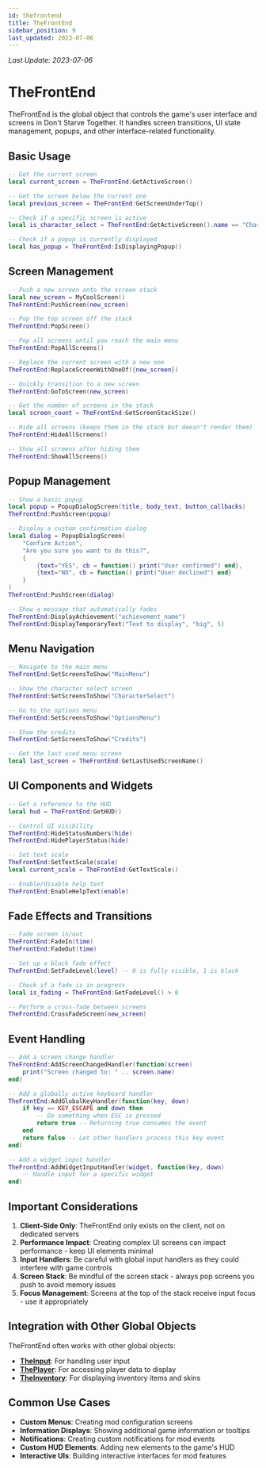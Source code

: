 ```yaml
---
id: thefrontend
title: TheFrontEnd
sidebar_position: 9
last_updated: 2023-07-06
---
```

*Last Update: 2023-07-06*
# TheFrontEnd

TheFrontEnd is the global object that controls the game's user interface and screens in Don't Starve Together. It handles screen transitions, UI state management, popups, and other interface-related functionality.

## Basic Usage

```lua
-- Get the current screen
local current_screen = TheFrontEnd:GetActiveScreen()

-- Get the screen below the current one
local previous_screen = TheFrontEnd:GetScreenUnderTop()

-- Check if a specific screen is active
local is_character_select = TheFrontEnd:GetActiveScreen().name == "CharacterSelectScreen"

-- Check if a popup is currently displayed
local has_popup = TheFrontEnd:IsDisplayingPopup()
```

## Screen Management

```lua
-- Push a new screen onto the screen stack
local new_screen = MyCoolScreen()
TheFrontEnd:PushScreen(new_screen)

-- Pop the top screen off the stack
TheFrontEnd:PopScreen()

-- Pop all screens until you reach the main menu
TheFrontEnd:PopAllScreens()

-- Replace the current screen with a new one
TheFrontEnd:ReplaceScreenWithOneOf({new_screen})

-- Quickly transition to a new screen
TheFrontEnd:GoToScreen(new_screen)

-- Get the number of screens in the stack
local screen_count = TheFrontEnd:GetScreenStackSize()

-- Hide all screens (keeps them in the stack but doesn't render them)
TheFrontEnd:HideAllScreens()

-- Show all screens after hiding them
TheFrontEnd:ShowAllScreens()
```

## Popup Management

```lua
-- Show a basic popup
local popup = PopupDialogScreen(title, body_text, button_callbacks)
TheFrontEnd:PushScreen(popup)

-- Display a custom confirmation dialog
local dialog = PopupDialogScreen(
    "Confirm Action", 
    "Are you sure you want to do this?",
    {
        {text="YES", cb = function() print("User confirmed") end},
        {text="NO", cb = function() print("User declined") end}
    }
)
TheFrontEnd:PushScreen(dialog)

-- Show a message that automatically fades
TheFrontEnd:DisplayAchievement("achievement_name")
TheFrontEnd:DisplayTemporaryText("Text to display", "big", 5)
```

## Menu Navigation

```lua
-- Navigate to the main menu
TheFrontEnd:SetScreensToShow("MainMenu")

-- Show the character select screen
TheFrontEnd:SetScreensToShow("CharacterSelect")

-- Go to the options menu
TheFrontEnd:SetScreensToShow("OptionsMenu")

-- Show the credits
TheFrontEnd:SetScreensToShow("Credits")

-- Get the last used menu screen
local last_screen = TheFrontEnd:GetLastUsedScreenName()
```

## UI Components and Widgets

```lua
-- Get a reference to the HUD
local hud = TheFrontEnd:GetHUD()

-- Control UI visibility
TheFrontEnd:HideStatusNumbers(hide)
TheFrontEnd:HidePlayerStatus(hide)

-- Set text scale
TheFrontEnd:SetTextScale(scale)
local current_scale = TheFrontEnd:GetTextScale()

-- Enable/disable help text
TheFrontEnd:EnableHelpText(enable)
```

## Fade Effects and Transitions

```lua
-- Fade screen in/out
TheFrontEnd:FadeIn(time)
TheFrontEnd:FadeOut(time)

-- Set up a black fade effect
TheFrontEnd:SetFadeLevel(level) -- 0 is fully visible, 1 is black

-- Check if a fade is in progress
local is_fading = TheFrontEnd:GetFadeLevel() > 0

-- Perform a cross-fade between screens
TheFrontEnd:CrossFadeScreen(new_screen)
```

## Event Handling

```lua
-- Add a screen change handler
TheFrontEnd:AddScreenChangedHandler(function(screen)
    print("Screen changed to: " .. screen.name)
end)

-- Add a globally active keyboard handler
TheFrontEnd:AddGlobalKeyHandler(function(key, down)
    if key == KEY_ESCAPE and down then
        -- Do something when ESC is pressed
        return true -- Returning true consumes the event
    end
    return false -- Let other handlers process this key event
end)

-- Add a widget input handler
TheFrontEnd:AddWidgetInputHandler(widget, function(key, down)
    -- Handle input for a specific widget
end)
```

## Important Considerations

1. **Client-Side Only**: TheFrontEnd only exists on the client, not on dedicated servers
2. **Performance Impact**: Creating complex UI screens can impact performance - keep UI elements minimal
3. **Input Handlers**: Be careful with global input handlers as they could interfere with game controls
4. **Screen Stack**: Be mindful of the screen stack - always pop screens you push to avoid memory issues
5. **Focus Management**: Screens at the top of the stack receive input focus - use it appropriately

## Integration with Other Global Objects

TheFrontEnd often works with other global objects:

- **[TheInput](/docs/api-vanilla/global-objects/theinput)**: For handling user input
- **[ThePlayer](/docs/api-vanilla/global-objects/theplayer)**: For accessing player data to display
- **[TheInventory](/docs/api-vanilla/global-objects/theinventory)**: For displaying inventory items and skins

## Common Use Cases

- **Custom Menus**: Creating mod configuration screens
- **Information Displays**: Showing additional game information or tooltips
- **Notifications**: Creating custom notifications for mod events
- **Custom HUD Elements**: Adding new elements to the game's HUD
- **Interactive UIs**: Building interactive interfaces for mod features 
